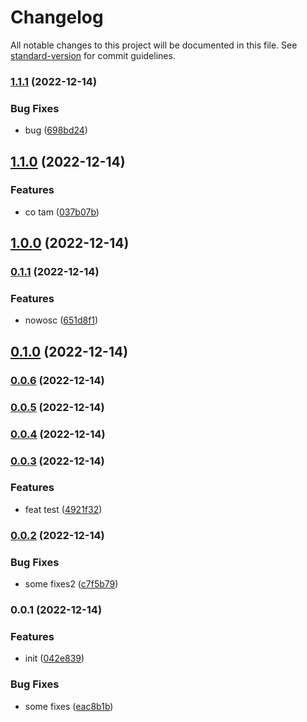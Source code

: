 # Changelog

All notable changes to this project will be documented in this file. See [standard-version](https://github.com/conventional-changelog/standard-version) for commit guidelines.

### [1.1.1](https://github.com/Roxxron/test_changelog2/compare/v1.1.0...v1.1.1) (2022-12-14)


### Bug Fixes

* bug ([698bd24](https://github.com/Roxxron/test_changelog2/commit/698bd246ca39bde902a93979d23684630c975e53))

## [1.1.0](https://github.com/Roxxron/test_changelog2/compare/v1.0.0...v1.1.0) (2022-12-14)


### Features

* co tam ([037b07b](https://github.com/Roxxron/test_changelog2/commit/037b07b9865bd6f5a94c40bbeefac7f32442b616))

## [1.0.0](https://github.com/Roxxron/test_changelog2/compare/v0.1.1...v1.0.0) (2022-12-14)

### [0.1.1](https://github.com/Roxxron/test_changelog2/compare/v0.1.0...v0.1.1) (2022-12-14)


### Features

* nowosc ([651d8f1](https://github.com/Roxxron/test_changelog2/commit/651d8f1430f7f24c08656e0754c4513f0bb9604e))

## [0.1.0](https://github.com/Roxxron/test_changelog2/compare/v0.0.6...v0.1.0) (2022-12-14)

### [0.0.6](https://github.com/Roxxron/test_changelog2/compare/v0.0.5...v0.0.6) (2022-12-14)

### [0.0.5](https://github.com/Roxxron/test_changelog2/compare/v0.0.4...v0.0.5) (2022-12-14)

### [0.0.4](https://github.com/Roxxron/test_changelog2/compare/v0.0.3...v0.0.4) (2022-12-14)

### [0.0.3](https://github.com/Roxxron/test_changelog2/compare/v0.0.2...v0.0.3) (2022-12-14)


### Features

* feat test ([4921f32](https://github.com/Roxxron/test_changelog2/commit/4921f32565aaf4941265b2db536c990c7d6cace0))

### [0.0.2](https://github.com/Roxxron/test_changelog2/compare/v0.0.1...v0.0.2) (2022-12-14)


### Bug Fixes

* some fixes2 ([c7f5b79](https://github.com/Roxxron/test_changelog2/commit/c7f5b79a5bb688bfe377a88063dde02b2eee5293))

### 0.0.1 (2022-12-14)


### Features

* init ([042e839](https://github.com/Roxxron/test_changelog2/commit/042e8394057bafdb076c8e6959d8c1d98a55855c))


### Bug Fixes

* some fixes ([eac8b1b](https://github.com/Roxxron/test_changelog2/commit/eac8b1b789a4a6f48898be556e4d4997e3abf219))
